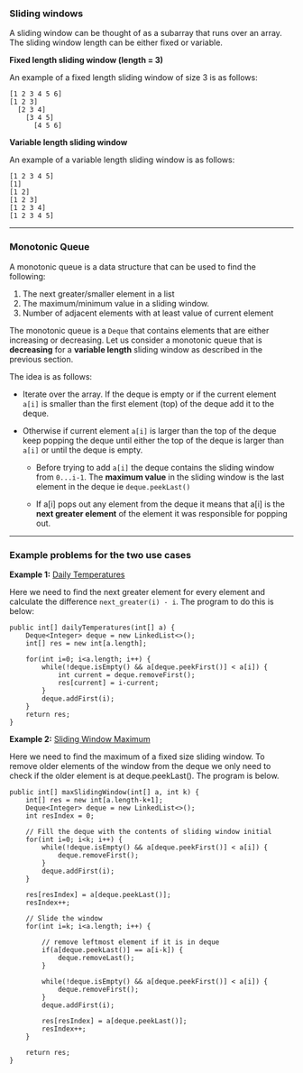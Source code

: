 ### Sliding windows

A sliding window can be thought of as a subarray that runs over an array. The sliding window length can be either fixed or variable.

**Fixed length sliding window (length = 3)**

An example of a fixed length sliding window of size 3 is as follows:

```
[1 2 3 4 5 6]
[1 2 3]
  [2 3 4]
    [3 4 5]
      [4 5 6]
```

**Variable length sliding window**

An example of a variable length sliding window is as follows:

```
[1 2 3 4 5]
[1]
[1 2]
[1 2 3]
[1 2 3 4]
[1 2 3 4 5]
```

------------

### Monotonic Queue

A monotonic queue is a data structure that can be used to find the following:

1. The next greater/smaller element in a list
2. The maximum/minimum value in a sliding window.
3. Number of adjacent elements with at least value of current element

The monotonic queue is a `Deque` that contains elements that are either increasing or decreasing. Let us consider a monotonic queue that is **decreasing** for a **variable length** sliding window as described in the previous section.

The idea is as follows:

- Iterate over the array. If the deque is empty or if the current element `a[i]` is smaller than the first element (top) of the deque add it to the deque.
- Otherwise if current element `a[i]` is larger than the top of the deque keep popping the deque until either the top of the deque is larger than `a[i]` or until the deque is empty.

  - Before trying to add `a[i]` the deque contains the sliding window from `0...i-1`. The **maximum value** in the sliding window is the last element in the deque ie `deque.peekLast()`

  - If a[i] pops out any element from the deque it means that a[i] is the **next greater element** of the element it was responsible for popping out.
  

---------------


### Example problems for the two use cases

**Example 1:** [Daily Temperatures](https://leetcode.com/problems/daily-temperatures/)

Here we need to find the next greater element for every element and calculate the difference `next_greater(i) - i`. The program to do this is below:

    public int[] dailyTemperatures(int[] a) {
        Deque<Integer> deque = new LinkedList<>();
        int[] res = new int[a.length];
        
        for(int i=0; i<a.length; i++) {
            while(!deque.isEmpty() && a[deque.peekFirst()] < a[i]) {
                int current = deque.removeFirst();
                res[current] = i-current;
            }
            deque.addFirst(i);
        }
        return res;
    } 
    
**Example 2:** [Sliding Window Maximum](https://leetcode.com/problems/sliding-window-maximum/)

Here we need to find the maximum of a fixed size sliding window. To remove older elements of the window from the deque we only need to check if the older element is at deque.peekLast(). The program is below.

    public int[] maxSlidingWindow(int[] a, int k) {
        int[] res = new int[a.length-k+1];
        Deque<Integer> deque = new LinkedList<>();
        int resIndex = 0;
        
        // Fill the deque with the contents of sliding window initial
        for(int i=0; i<k; i++) {
            while(!deque.isEmpty() && a[deque.peekFirst()] < a[i]) {
                deque.removeFirst();
            }
            deque.addFirst(i);
        }
        
        res[resIndex] = a[deque.peekLast()];
        resIndex++;
        
        // Slide the window
        for(int i=k; i<a.length; i++) {
            
            // remove leftmost element if it is in deque
            if(a[deque.peekLast()] == a[i-k]) {
                deque.removeLast();
            }
            
            while(!deque.isEmpty() && a[deque.peekFirst()] < a[i]) {
                deque.removeFirst();
            }
            deque.addFirst(i);
            
            res[resIndex] = a[deque.peekLast()];
            resIndex++;
        }
        
        return res;
    }
